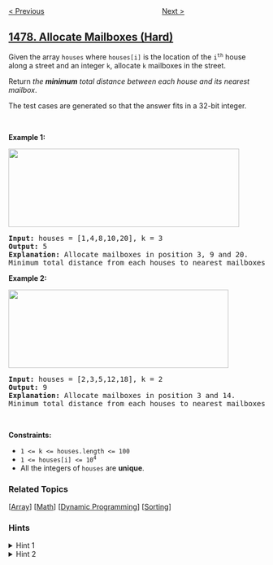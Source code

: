 <!--|This file generated by command(leetcode description); DO NOT EDIT.    |-->
<!--+----------------------------------------------------------------------+-->
<!--|@author    awesee <openset.wang@gmail.com>                           |-->
<!--|@link      https://github.com/awesee                                 |-->
<!--|@home      https://github.com/awesee/leetcode                        |-->
<!--+----------------------------------------------------------------------+-->

[< Previous](../find-two-non-overlapping-sub-arrays-each-with-target-sum "Find Two Non-overlapping Sub-arrays Each With Target Sum")
　　　　　　　　　　　　　　　　
[Next >](../sales-by-day-of-the-week "Sales by Day of the Week")

## [1478. Allocate Mailboxes (Hard)](https://leetcode.com/problems/allocate-mailboxes "安排邮筒")

<p>Given the array <code>houses</code> where <code>houses[i]</code> is the location of the <code>i<sup>th</sup></code> house along a street and an integer <code>k</code>, allocate <code>k</code> mailboxes in the street.</p>

<p>Return <em>the <strong>minimum</strong> total distance between each house and its nearest mailbox</em>.</p>

<p>The test cases are generated so that the answer fits in a 32-bit integer.</p>

<p>&nbsp;</p>
<p><strong>Example 1:</strong></p>
<img alt="" src="https://assets.leetcode.com/uploads/2020/05/07/sample_11_1816.png" style="width: 454px; height: 154px;" />
<pre>
<strong>Input:</strong> houses = [1,4,8,10,20], k = 3
<strong>Output:</strong> 5
<strong>Explanation:</strong> Allocate mailboxes in position 3, 9 and 20.
Minimum total distance from each houses to nearest mailboxes is |3-1| + |4-3| + |9-8| + |10-9| + |20-20| = 5 
</pre>

<p><strong>Example 2:</strong></p>
<img alt="" src="https://assets.leetcode.com/uploads/2020/05/07/sample_2_1816.png" style="width: 433px; height: 154px;" />
<pre>
<strong>Input:</strong> houses = [2,3,5,12,18], k = 2
<strong>Output:</strong> 9
<strong>Explanation:</strong> Allocate mailboxes in position 3 and 14.
Minimum total distance from each houses to nearest mailboxes is |2-3| + |3-3| + |5-3| + |12-14| + |18-14| = 9.
</pre>

<p>&nbsp;</p>
<p><strong>Constraints:</strong></p>

<ul>
	<li><code>1 &lt;= k &lt;= houses.length &lt;= 100</code></li>
	<li><code>1 &lt;= houses[i] &lt;= 10<sup>4</sup></code></li>
	<li>All the integers of <code>houses</code> are <strong>unique</strong>.</li>
</ul>

### Related Topics
  [[Array](../../tag/array/README.md)]
  [[Math](../../tag/math/README.md)]
  [[Dynamic Programming](../../tag/dynamic-programming/README.md)]
  [[Sorting](../../tag/sorting/README.md)]

### Hints
<details>
<summary>Hint 1</summary>
If k =1, the minimum distance is obtained allocating the mailbox in the median of the array houses.
</details>

<details>
<summary>Hint 2</summary>
Generalize this idea, using dynamic programming allocating k mailboxes.
</details>
